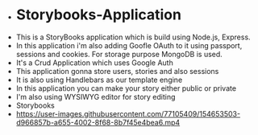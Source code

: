- # Storybooks-Application
- This is a StoryBooks application which is build using Node.js, Express.
- In this application i'm also adding Goofle OAuth to it using passport, sessions and cookies. For storage purpose MongoDB is used.
- It's a Crud Application which uses Google Auth
- This application gonna store users, stories and also sessions
- It is also using Handlebars as our template engine
- In this application you can make your story either public or private
- I'm also using WYSIWYG editor for story editing 
- Storybooks
- https://user-images.githubusercontent.com/77105409/154653503-d966857b-a655-4002-8f68-8b7f45e4bea6.mp4



